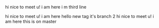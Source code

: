 

hi nice to meet u! i am here 
i m third line

hi nice to meet u! i am here
hello
new tag
it's branch 2
hi nice to meet u! i am here
this is on master

